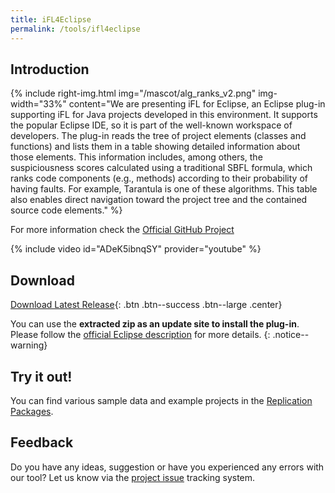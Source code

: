 ```yaml
---
title: iFL4Eclipse
permalink: /tools/ifl4eclipse
---
```


## Introduction

{% include right-img.html img="/mascot/alg_ranks_v2.png" img-width="33%"
content="We are presenting iFL for Eclipse, an Eclipse plug-in supporting iFL for Java projects developed in this environment. It supports the popular Eclipse IDE, so it is part of the well-known workspace of developers. The plug-in reads the tree of project elements (classes and functions) and lists them in a table showing detailed information about those elements. This information includes, among others, the suspiciousness scores calculated using a traditional SBFL formula, which ranks code components (e.g., methods) according to their probability of having faults. For example, Tarantula is one of these algorithms. This table also enables direct navigation toward the project tree and the contained source code elements." %}

For more information check the [Official GitHub Project](https://github.com/InteractiveFaultLocalization/iFL4Eclipse)

{% include video id="ADeK5ibnqSY" provider="youtube" %}

## Download

[//]: # (TODO replace with the final link after upstream merge)
[Download Latest Release](https://github.com/InteractiveFaultLocalization/iFL4Eclipse/releases/latest){: .btn .btn--success .btn--large .center}

You can use the **extracted zip as an update site to install the plug-in**. Please follow the [official Eclipse description](https://help.eclipse.org/2022-09/topic/org.eclipse.wb.doc.user/html/installation/updatesite_3.8.html) for more details.
{: .notice--warning}

## Try it out!

You can find various sample data and example projects in the [Replication Packages](/pages/raw-data.html).

## Feedback

[//]: # (TODO replace with the final link after upstream merge)
Do you have any ideas, suggestion or have you experienced any errors with our tool? Let us know via the [project issue](https://github.com/InteractiveFaultLocalization/iFL4Eclipse/issues/new/choose) tracking system.

